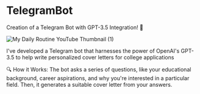 # TelegramBot

Creation of a Telegram Bot with GPT-3.5 Integration! 🤖

![My Daily Routine YouTube Thumbnail (1)](https://github.com/jacques172/TelegramBot/assets/96381612/2c3c2461-b5ca-4007-aa7d-11cb47146131)




I've developed a Telegram bot that harnesses the power of OpenAI's GPT-3.5 to help write personalized cover letters for college applications

🔍 How it Works: The bot asks a series of questions, like your educational background, career aspirations, and why you're interested in a particular field. Then, it generates a suitable cover letter from your answers.
